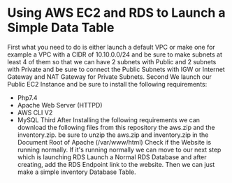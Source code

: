 # Using AWS EC2 and RDS to Launch a Simple Data Table
First what you need to do is either launch a default VPC or make one for example a VPC with a CIDR of 10.10.0.0/24 and be sure to make subnets at least 4 of them so that we can have 2 subnets with Public and 2 subnets with Private and be sure to connect the Public Subnets with IGW or Internet Gateway and NAT Gateway for Private Subnets.
Second We launch our Public EC2 Instance and be sure to install the following requirements:
- Php7.4
- Apache Web Server (HTTPD)
- AWS CLI V2
- MySQL
Third After Installing the following requirements we can download the following files from this repository the aws.zip and the inventory.zip.
be sure to unzip the aws.zip and inventory.zip in the Document Root of Apache (/var/www/html)
Check if the Website is running normally. If it's running normally we can move to our next step which is launching RDS
Launch a Normal RDS Database and after creating, add the RDS Endpoint link to the website.
Then we can just make a simple inventory Database Table.
